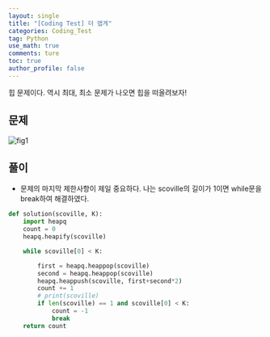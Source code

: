 ```yaml
---
layout: single
title: "[Coding Test] 더 맵게"
categories: Coding_Test
tag: Python
use_math: true
comments: ture
toc: true
author_profile: false
---
```


힙 문제이다. 역시 최대, 최소 문제가 나오면 힙을 떠올려보자!

## 문제 
![fig1]({{site.url}}/images/2023-03-28-ct18/문제설명.png)

## 풀이
* 문제의 마지막 제한사항이 제일 중요하다. 나는 scoville의 길이가 1이면 while문을 break하여 해결하였다.

```python
def solution(scoville, K):
    import heapq
    count = 0
    heapq.heapify(scoville)

    while scoville[0] < K:

        first = heapq.heappop(scoville)
        second = heapq.heappop(scoville)
        heapq.heappush(scoville, first+second*2)
        count += 1
        # print(scoville)
        if len(scoville) == 1 and scoville[0] < K:
            count = -1
            break
    return count
```